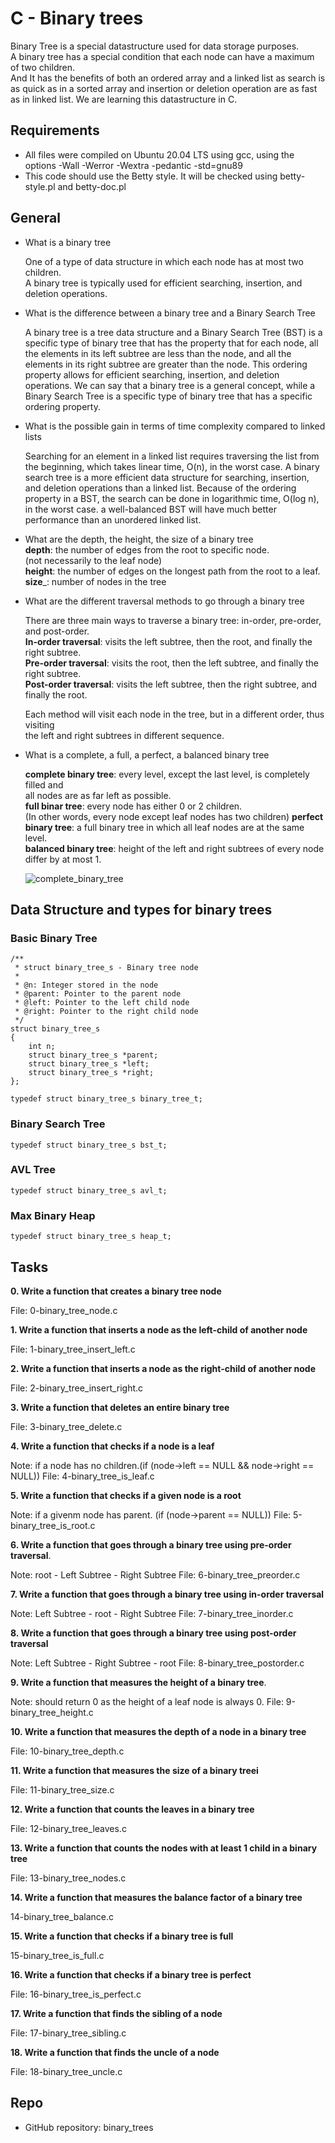 # C - Binary trees

Binary Tree is a special datastructure used for data storage purposes.  
A binary tree has a special condition that each node can have a maximum of two children.  
And It has the benefits of both an ordered array and a linked list as search 
is as quick as in a sorted array and insertion or deletion operation are as fast as in linked list.
We are learning this datastructure in C.  


## Requirements
* All files were compiled on Ubuntu 20.04 LTS using gcc,  using the options -Wall -Werror -Wextra -pedantic -std=gnu89
* This code should use the Betty style. It will be checked using betty-style.pl and betty-doc.pl

## General

- What is a binary tree  

	One of a type of data structure in which each node has at most two children.  
	A binary tree is typically used for efficient searching, insertion, and deletion operations.

- What is the difference between a binary tree and a Binary Search Tree  

	A binary tree is a tree data structure and a Binary Search Tree (BST) is 
	a specific type of binary tree that has the property that for each node, 
	all the elements in its left subtree are less than the node, and 
	all the elements in its right subtree are greater than the node. 
	This ordering property allows for efficient searching, insertion, and deletion operations.
	We can say  that a binary tree is a general concept, while a Binary Search Tree is
	a specific type of binary tree that has a specific ordering property. 

- What is the possible gain in terms of time complexity compared to linked lists  

	Searching for an element in a linked list requires traversing the list from the beginning, 
	which takes linear time, O(n), in the worst case.
	A binary search tree is a more efficient data structure for searching,
	insertion, and deletion operations than a linked list. 
	Because of the ordering property in a BST, the search can be done in logarithmic time, 
	O(log n), in the worst case. a well-balanced BST will have much better performance 
	than an unordered linked list.

- What are the depth, the height, the size of a binary tree  
	__depth__: the number of edges from the root to specific node.  
		    (not necessarily to the leaf node)  
	__height__: the number of edges on the longest path from the root to a leaf.  
	__size___: number of nodes in the tree

- What are the different traversal methods to go through a binary tree  
	
	There are three main ways to traverse a binary tree: in-order, pre-order, and post-order.  
	__In-order traversal__: visits the left subtree, then the root, and finally the right subtree.  
	__Pre-order traversal__: visits the root, then the left subtree, and finally the right subtree.  
	__Post-order traversal__: visits the left subtree, then the right subtree, and finally the root.  
	
	Each method will visit each node in the tree, but in a different order, thus visiting  
	the left and right subtrees in different sequence.

- What is a complete, a full, a perfect, a balanced binary tree  

	__complete binary tree__: every level, except the last level, is completely filled and  
				  all nodes are as far left as possible.  
	__full binar tree__: every node has either 0 or 2 children.  
			    (In other words, every node except leaf nodes has two children)
	__perfect binary tree__: a full binary tree in which all leaf nodes are at the same level.  
	__balanced binary tree__: height of the left and right subtrees of every node differ by at most 1.  

	![complete_binary_tree](https://user-images.githubusercontent.com/62082691/212327735-559c7b65-af67-4fa5-96c5-544bc5e65473.jpg)

## Data Structure and types for binary trees

### Basic Binary Tree
```
/**
 * struct binary_tree_s - Binary tree node
 *
 * @n: Integer stored in the node
 * @parent: Pointer to the parent node
 * @left: Pointer to the left child node
 * @right: Pointer to the right child node
 */
struct binary_tree_s
{
    int n;
    struct binary_tree_s *parent;
    struct binary_tree_s *left;
    struct binary_tree_s *right;
};

typedef struct binary_tree_s binary_tree_t;
```

### Binary Search Tree
```
typedef struct binary_tree_s bst_t;
```

### AVL Tree
```
typedef struct binary_tree_s avl_t;
```

### Max Binary Heap
```
typedef struct binary_tree_s heap_t;
```

## Tasks
__0. Write a function that creates a binary tree node__

File: 0-binary_tree_node.c


__1. Write a function that inserts a node as the left-child of another node__

File: 1-binary_tree_insert_left.c


__2. Write a function that inserts a node as the right-child of another node__

File: 2-binary_tree_insert_right.c


__3. Write a function that deletes an entire binary tree__

File: 3-binary_tree_delete.c


__4. Write a function that checks if a node is a leaf__ 

Note: if a node has no children.(if (node->left == NULL && node->right == NULL))
File: 4-binary_tree_is_leaf.c

__5. Write a function that checks if a given node is a root__

Note: if a givenm node has parent. (if (node->parent == NULL))
File: 5-binary_tree_is_root.c

__6. Write a function that goes through a binary tree using pre-order traversal__.

Note: root - Left Subtree - Right Subtree
File: 6-binary_tree_preorder.c

__7. Write a function that goes through a binary tree using in-order traversal__

Note: Left Subtree - root - Right Subtree
File: 7-binary_tree_inorder.c

__8. Write a function that goes through a binary tree using post-order traversal__

Note: Left Subtree - Right Subtree - root
File: 8-binary_tree_postorder.c

__9. Write a function that measures the height of a binary tree__.

Note: should return 0 as the height of a leaf node is always 0. 
File: 9-binary_tree_height.c

__10. Write a function that measures the depth of a node in a binary tree__

File: 10-binary_tree_depth.c

__11. Write a function that measures the size of a binary treei__

File: 11-binary_tree_size.c

__12. Write a function that counts the leaves in a binary tree__ 

File: 12-binary_tree_leaves.c

__13. Write a function that counts the nodes with at least 1 child in a binary tree__

File: 13-binary_tree_nodes.c

__14. Write a function that measures the balance factor of a binary tree__ 

14-binary_tree_balance.c

__15. Write a function that checks if a binary tree is full__ 

15-binary_tree_is_full.c

__16. Write a function that checks if a binary tree is perfect__ 

File: 16-binary_tree_is_perfect.c

__17. Write a function that finds the sibling of a node__

File: 17-binary_tree_sibling.c

__18. Write a function that finds the uncle of a node__

File: 18-binary_tree_uncle.c

## Repo
* GitHub repository: binary_trees

